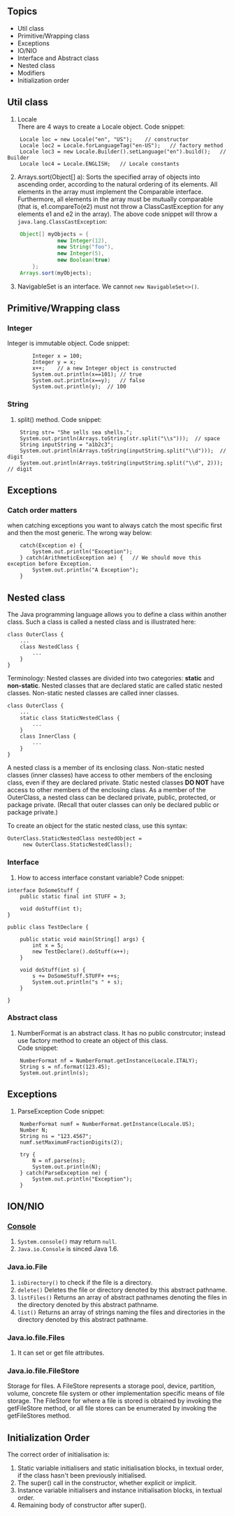 ## Topics 
* Util class
* Primitive/Wrapping class
* Exceptions
* IO/NIO
* Interface and Abstract class
* Nested class
* Modifiers
* Initialization order

## Util class
1. Locale  
There are 4 ways to create a Locale object. 
Code snippet: 
```
	Locale loc = new Locale("en", "US");	// constructor
	Locale loc2 = Locale.forLanguageTag("en-US");	// factory method
	Locale loc3 = new Locale.Builder().setLanguage("en").build();	// Builder
	Locale loc4 = Locale.ENGLISH;	// Locale constants
```
2. Arrays.sort(Object[] a): Sorts the specified array of objects into ascending order, according to the natural ordering of its elements. All elements in the array must implement the Comparable interface. Furthermore, all elements in the array must be mutually comparable (that is, e1.compareTo(e2) must not throw a ClassCastException for any elements e1 and e2 in the array).
The above code snippet will throw a `java.lang.ClassCastException`: 
```Java
	Object[] myObjects = {
				new Integer(12),
				new String("foo"),
				new Integer(5), 
				new Boolean(true)
		};
	Arrays.sort(myObjects);
```
3. NavigableSet is an interface. We cannot `new NavigableSet<>()`. 


## Primitive/Wrapping class
### Integer
Integer is immutable object. 
Code snippet: 
```
		Integer x = 100;
		Integer y = x;
		x++;    // a new Integer object is constructed 
		System.out.println(x==101);	// true
		System.out.println(x==y);	// false
		System.out.println(y);	// 100
```

### String 
1. split() method. 
Code snippet: 
```
    String str= "She sells sea shells.";
    System.out.println(Arrays.toString(str.split("\\s")));	// space
    String inputString = "a1b2c3";
    System.out.println(Arrays.toString(inputString.split("\\d")));	// digit
    System.out.println(Arrays.toString(inputString.split("\\d", 2)));	// digit
```

## Exceptions
### Catch order matters
when catching exceptions you want to always catch the most specific first and then the most generic. 
The wrong way below: 
```
	catch(Exception e) {
		System.out.println("Exception");
	} catch(ArithmeticException ae) {	// We should move this exception before Exception.
		System.out.println("A Exception");
	}
```

## Nested class
The Java programming language allows you to define a class within another class. Such a class is called a nested class and is illustrated here:
```
class OuterClass {
    ...
    class NestedClass {
        ...
    }
}
```
Terminology: Nested classes are divided into two categories: **static** and **non-static**. Nested classes that are declared static are called static nested classes. Non-static nested classes are called inner classes.
```
class OuterClass {
    ...
    static class StaticNestedClass {
        ...
    }
    class InnerClass {
        ...
    }
}
```
A nested class is a member of its enclosing class. Non-static nested classes (inner classes) have access to other members of the enclosing class, even if they are declared private. Static nested classes **DO NOT** have access to other members of the enclosing class. As a member of the OuterClass, a nested class can be declared private, public, protected, or package private. (Recall that outer classes can only be declared public or package private.)

To create an object for the static nested class, use this syntax:
```
OuterClass.StaticNestedClass nestedObject =
     new OuterClass.StaticNestedClass();
```


### Interface
1. How to access interface constant variable?
Code snippet: 
```
interface DoSomeStuff {
	public static final int STUFF = 3;
	
	void doStuff(int t);
}

public class TestDeclare {

	public static void main(String[] args) {
		int x = 5;
		new TestDeclare().doStuff(x++);
	}
	
	void doStuff(int s) {
		s += DoSomeStuff.STUFF+ ++s;
		System.out.println("s " + s);
	}

}
```

### Abstract class
1. NumberFormat is an abstract class. It has no public constrcutor; instead use factory method to create an object of this class.   
Code snippet: 
```
	NumberFormat nf = NumberFormat.getInstance(Locale.ITALY);
	String s = nf.format(123.45);
	System.out.println(s);
```

## Exceptions
1. ParseException
Code snippet: 
```
	NumberFormat numf = NumberFormat.getInstance(Locale.US);
	Number N;
	String ns = "123.4567";
	numf.setMaximumFractionDigits(2);
		
	try {
		N = nf.parse(ns);
		System.out.println(N);
	} catch(ParseException ne) {
		System.out.println("Exception");
	}
```

## ION/NIO
### [Console](https://docs.oracle.com/javase/7/docs/api/java/io/Console.html)
1. `System.console()` may return `null`. 
2. `Java.io.Console` is sinced Java 1.6. 

### Java.io.File
1. `isDirectory()` to check if the file is a directory. 
2. `delete()` Deletes the file or directory denoted by this abstract pathname.
3. `listFiles()` Returns an array of abstract pathnames denoting the files in the directory denoted by this abstract pathname.
4. `list()` Returns an array of strings naming the files and directories in the directory denoted by this abstract pathname.

### Java.io.file.Files
1. It can set or get file attributes. 

### Java.io.file.FileStore
Storage for files. A FileStore represents a storage pool, device, partition, volume, concrete file system or other implementation specific means of file storage. The FileStore for where a file is stored is obtained by invoking the getFileStore method, or all file stores can be enumerated by invoking the getFileStores method.

## Initialization Order
The correct order of initialisation is:  
1. Static variable initialisers and static initialisation blocks, in textual order, if the class hasn't been previously initialised.
2. The super() call in the constructor, whether explicit or implicit.
3. Instance variable initialisers and instance initialisation blocks, in textual order.
4. Remaining body of constructor after super().

